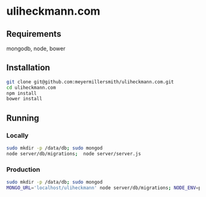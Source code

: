 # uliheckmann.com

## Requirements

mongodb, node, bower


## Installation

```bash
git clone git@github.com:meyermillersmith/uliheckmann.com.git
cd uliheckmann.com
npm install
bower install
```


## Running

### Locally
```bash
sudo mkdir -p /data/db; sudo mongod
node server/db/migrations;  node server/server.js
```


### Production
```bash
sudo mkdir -p /data/db; sudo mongod
MONGO_URL='localhost/uliheckmann' node server/db/migrations; NODE_ENV=production MONGO_URL='localhost/uliheckmann' UPLOAD_PATH=‘/path/to/uploads’ node server/server.js
```
